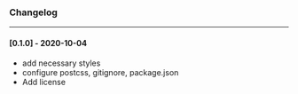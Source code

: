 ### Changelog

-----

#### [0.1.0] - 2020-10-04

- add necessary styles
- configure postcss, gitignore, package.json
- Add license
